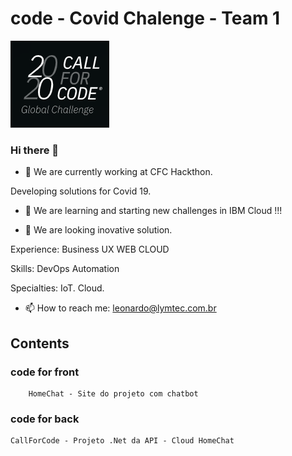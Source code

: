 # code - Covid Chalenge - Team 1
![alt text](https://raw.githubusercontent.com/cfc-2020-time-1/code/master/docs/cfc-logo.PNG "CFC Logo") 

### Hi there 👋


- 🔭 We are currently working at CFC Hackthon.

Developing solutions for Covid 19.

- 🌱 We are learning and starting new challenges in IBM Cloud !!!

- 👯 We are looking inovative solution.

Experience:
  Business
  UX
  WEB
  CLOUD

Skills:
  DevOps
  Automation

Specialties: 
  IoT.
  Cloud.
  
- 📫 How to reach me: leonardo@lymtec.com.br


## Contents
  
  ### code for front
        
        HomeChat - Site do projeto com chatbot

  ### code for back
 
	CallForCode - Projeto .Net da API - Cloud HomeChat
